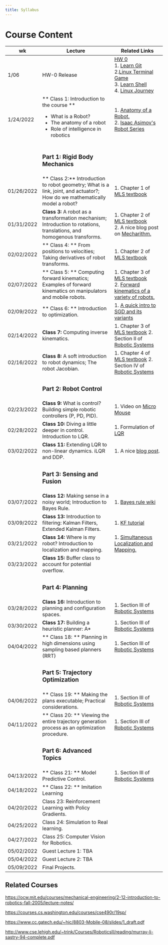 ```yaml
---
title: Syllabus
---
```

# Course Content

| wk | Lecture | Related Links |
|---|---|---|
| 1/06 | HW-0 Release | [HW 0](http://localhost:3000/robot-intel-class/blog/first-assignment) <br /> 1. [Learn Git](https://learngitbranching.js.org/?locale=en_US) <br /> 2.[Linux Terminal Game](http://web.mit.edu/mprat/Public/web/Terminus/Web/main.html) <br /> 3. [Learn Shell](https://www.learnshell.org/) <br /> 4. [Linux Journey](https://linuxjourney.com/)|
| 1/24/2022 | ** Class 1: Introduction to the course ** <ul><li>What is a Robot?</li><li>The anatomy of a robot</li><li>Role of intelligence in robotics</li></ul> | 1. [Anatomy of a Robot.](http://motion.cs.illinois.edu/RoboticSystems/AnatomyOfARobot.html) <br />2. [Isaac Asimov's Robot Series](https://www.penguinrandomhouse.com/series/RBS/the-robot-series) |
| | <h3> Part 1:  Rigid Body Mechanics </h3>  | |
| 01/26/2022 | ** Class 2:** Introduction to robot geometry; What is a link, joint, and actuator?; How do we mathematically model a robot? |1. Chapter 1 of [MLS textbook](http://www.cse.lehigh.edu/~trink/Courses/RoboticsII/reading/murray-li-sastry-94-complete.pdf) |
| 01/31/2022 | **Class 3:** A robot as a transformation mechanism; Introduction to rotations, translations, and homogenous transforms. | 1. Chapter 2 of [MLS textbook](http://www.cse.lehigh.edu/~trink/Courses/RoboticsII/reading/murray-li-sastry-94-complete.pdf)<br /> 2. A nice blog post on [Mecharithm.](https://www.mecharithm.com/homogenous-transformation-matrices-configurations-in-robotics/) |
| 02/02/2022 | ** Class 4: ** From positions to velocities; Taking derivatives of robot transforms.  | 1. Chapter 2 of [MLS textbook](http://www.cse.lehigh.edu/~trink/Courses/RoboticsII/reading/murray-li-sastry-94-complete.pdf)|
| 02/07/2022 | ** Class 5: ** Computing forward kinematics; Examples of forward kinematics on manipulators and mobile robots. | 1. Chapter 3 of [MLS textbook](http://www.cse.lehigh.edu/~trink/Courses/RoboticsII/reading/murray-li-sastry-94-complete.pdf)<br /> 2. [Forward kinematics of a variety of robots.](https://www.sciencedirect.com/topics/engineering/forward-kinematics) | 
| 02/09/2022 |** Class 6: ** Introduction to optimization.  | 1. [A quick intro to SGD and its variants](https://ruder.io/optimizing-gradient-descent/) |
| 02/14/2022 | **Class 7:** Computing inverse kinematics.  | 1. Chapter 3 of [MLS textbook](http://www.cse.lehigh.edu/~trink/Courses/RoboticsII/reading/murray-li-sastry-94-complete.pdf) 2. Section II of [Robotic Systems](https://motion.cs.illinois.edu/RoboticSystems/)|
| 02/16/2022 | **Class 8:**  A soft introduction to robot dynamics; The robot Jacobian.  | 1. Chapter 4 of [MLS textbook](http://www.cse.lehigh.edu/~trink/Courses/RoboticsII/reading/murray-li-sastry-94-complete.pdf) 2. Section IV of [Robotic Systems](https://motion.cs.illinois.edu/RoboticSystems/)|
| | <h3> Part 2: Robot Control</h3> | |
| 02/23/2022 | **Class 9:** What is control? Building simple robotic controllers (P, PD, PID).  |1. Video on [Micro Mouse](https://youtu.be/A4hzCcFikm0) | 
| 02/28/2022 | **Class 10:** Diving a little deeper in control. Introduction to LQR.  |1. Formulation of [LQR](https://www.cds.caltech.edu/~murray/courses/cds110/wi06/lqr.pdf)|
|03/02/2022|  **Class 11:** Extending LQR to non-linear dynamics. iLQR and DDP. | 1. A nice [blog post](https://jonathan-hui.medium.com/rl-lqr-ilqr-linear-quadratic-regulator-a5de5104c750).|
| | <h3> Part 3: Sensing and Fusion</h3> | |
|03/07/2022 | **Class 12:** Making sense in a noisy world; Introduction to Bayes Rule. | 1. [Bayes rule wiki](https://en.wikipedia.org/wiki/Bayes%27_theorem)|
| 03/09/2022 |**Class 13:**  Introduction to filtering: Kalman Filters, Extended Kalman Filters. | 1. [KF tutorial](https://www.kalmanfilter.net/default.aspx)| 
| 03/21/2022|**Class 14:** Where is my robot? Introduction to localization and mapping.|1. [Simultaneous Localization and Mapping.](https://people.eecs.berkeley.edu/~pabbeel/cs287-fa09/readings/Durrant-Whyte_Bailey_SLAM-tutorial-I.pdf) |
| 03/23/2022 | **Class 15:** Buffer class to account for potential overflow.  | |
| |  <h3> Part 4: Planning</h3> | |
| 03/28/2022 | **Class 16:** Introduction to planning and configuration spaces. | 1. Section III of [Robotic Systems](https://motion.cs.illinois.edu/RoboticSystems/)|
| 03/30/2022 | **Class 17:** Building a heuristic planner: A* |1. Section III of [Robotic Systems](https://motion.cs.illinois.edu/RoboticSystems/) |
| 04/04/2022 | ** Class 18: ** Planning in high dimensions using sampling based planners (RRT) | 1. Section III of [Robotic Systems](https://motion.cs.illinois.edu/RoboticSystems/)|
| | <h3>Part 5: Trajectory Optimization</h3> | |
| 04/06/2022 | ** Class 19: ** Making the plans executable; Practical considerations.| 1. Section III of [Robotic Systems](https://motion.cs.illinois.edu/RoboticSystems/)|
| 04/11/2022 | ** Class 20: ** Viewing the entire trajectory generation process as an optimization procedure. | 1. Section III of [Robotic Systems](https://motion.cs.illinois.edu/RoboticSystems/)|
| | <h3>Part 6: Advanced Topics</h3> | |
| 04/13/2022 |  ** Class 21: ** Model Predictive Control.| 1. Section III of [Robotic Systems](https://motion.cs.illinois.edu/RoboticSystems/)|
| 04/18/2022 |  ** Class 22: ** Imitation Learning| |
| 04/20/2022 | Class 23: Reinforcement Learning with Policy Gradients.| |
| 04/25/2022 | Class 24: Simulation to Real learning.| |
| 04/27/2022 | Class 25: Computer Vision for Robotics.| |
| 05/02/2022 | Guest Lecture 1: TBA| |
| 05/04/2022 | Guest Lecture 2: TBA| |
| 05/09/2022 | Final Projects.| |



## Related Courses
https://ocw.mit.edu/courses/mechanical-engineering/2-12-introduction-to-robotics-fall-2005/lecture-notes/

https://courses.cs.washington.edu/courses/cse490r/19sp/

https://www.cc.gatech.edu/~hic/8803-Mobile-08/slides/1_draft.pdf

http://www.cse.lehigh.edu/~trink/Courses/RoboticsII/reading/murray-li-sastry-94-complete.pdf

